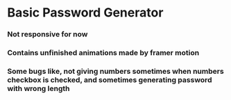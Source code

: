 # Basic Password Generator


### Not responsive for now
### Contains unfinished animations made by framer motion
### Some bugs like, not giving numbers sometimes when numbers checkbox is checked, and sometimes generating password with wrong length

